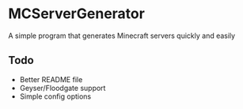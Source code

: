 # MCServerGenerator
A simple program that generates Minecraft servers quickly and easily

## Todo
- Better README file
- Geyser/Floodgate support
- Simple config options
